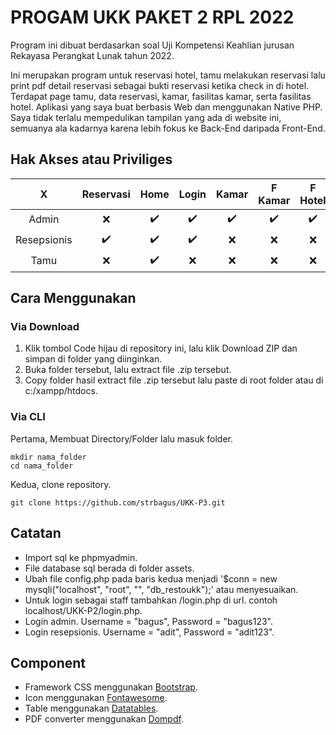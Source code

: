 # PROGAM UKK PAKET 2 RPL 2022
Program ini dibuat berdasarkan soal Uji Kompetensi Keahlian jurusan Rekayasa Perangkat Lunak tahun 2022.

Ini merupakan program untuk reservasi hotel, tamu melakukan reservasi lalu print pdf detail reservasi sebagai bukti reservasi ketika check in di hotel. Terdapat page tamu, data reservasi, kamar, fasilitas kamar, serta fasilitas hotel.  Aplikasi yang saya buat berbasis Web dan menggunakan Native PHP. Saya tidak terlalu mempedulikan tampilan yang ada di website ini, semuanya ala kadarnya karena lebih fokus ke Back-End daripada Front-End.

## Hak Akses atau Priviliges
|X                 |Reservasi         |Home              |Login             |Kamar             |F Kamar           |F Hotel           |
|:----------------:|:----------------:|:----------------:|:----------------:|:----------------:|:----------------:|:----------------:|
|Admin             |:x:               |:heavy_check_mark:|:heavy_check_mark:|:heavy_check_mark:|:heavy_check_mark:|:heavy_check_mark:|
|Resepsionis       |:heavy_check_mark:|:heavy_check_mark:|:heavy_check_mark:|:x:               |:x:               |:x:               |
|Tamu              |:x:               |:heavy_check_mark:|:x:               |:x:               |:x:               |:x:               |

## Cara Menggunakan
### Via Download

1. Klik tombol Code hijau di repository ini, lalu klik Download ZIP dan simpan di folder yang diinginkan.
2. Buka folder tersebut, lalu extract file .zip tersebut.
3. Copy folder hasil extract file .zip tersebut lalu paste di root folder atau di c:/xampp/htdocs.

### Via CLI
Pertama, Membuat Directory/Folder lalu masuk folder.

    mkdir nama_folder
    cd nama_folder 
    
Kedua, clone repository.

    git clone https://github.com/strbagus/UKK-P3.git

## Catatan
+ Import sql ke phpmyadmin.
+ File database sql berada di folder assets.
+ Ubah file config.php pada baris kedua menjadi '$conn = new mysqli("localhost", "root", "", "db_restoukk");' atau menyesuaikan.
+ Untuk login sebagai staff tambahkan /login.php di url. contoh localhost/UKK-P2/login.php.
+ Login admin. Username = "bagus", Password = "bagus123".
+ Login resepsionis. Username = "adit", Password = "adit123".

## Component
+ Framework CSS menggunakan [Bootstrap](https://getbootstrap.com/docs/5.0/getting-started/introduction/ "Bootstrap 5").
+ Icon menggunakan [Fontawesome](https://fontawesome.com/v5/search "Fontawesome 5").
+ Table menggunakan [Datatables](https://www.datatables.net/ "Datatables").
+ PDF converter menggunakan [Dompdf](https://github.com/dompdf/dompdf).
